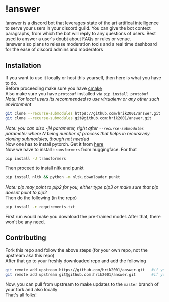 # !answer
!answer is a discord bot that leverages state of the art artifical intelligence to serve your users in your
discord guild. You can give the bot context paragraphs, from which the bot will reply to any questions of users.
Best used to answer a user's doubt about FAQs or rules or venue.  
!answer also plans to release moderation tools and a real time dashboard for the ease of discord admins and moderators  


## Installation
If you want to use it locally or host this yourself, then here is what you have to do.  
Before proceeding make sure you have [cmake](https://cmake.org/download/)    
Also make sure you have `protobuf` installed via `pip install protobuf`    
*Note: For local users its recommended to use virtualenv or any other such environment*
```bash
git clone --recurse-submodules https://github.com/hrik2001/answer.git   #if you want to install via https
git clone --recurse-submodules git@github.com:hrik2001/answer.git       #if you want to install via ssh
```
*Note: you can also -jN parameter, right after `--recurse-submodules` parameter where N being number of process that helps in recursively cloning submodules, though not needed*
<br>
Now one has to install pytorch. Get it from [here](https://pytorch.org/get-started/locally/)  
Now we have to install `transformers` from huggingface. For that  
```bash
pip install -U transformers
```
Then proceed to install nltk and punkt
```bash
pip install nltk && python -m nltk.downloader punkt
```
*Note: pip may point to pip2 for you, either type pip3 or make sure that pip doesnt point to pip2*  
Then do the following (in the repo)  
```bash
pip install -r requirements.txt
```
First run would make you download the pre-trained model. After that, there won't be any need.

## Contributing
Fork this repo and follow the above steps (for your own repo, not the upstream aka this repo)  
After that go to your freshly downloaded repo and add the following  
```bash
git remote add upstream https://github.com/hrik2001/answer.git   #if you want http remote
git remote add upstream git@github.com:hrik2001/answer.git       #if you want ssh remote
```
Now, you can pull from upstream to make updates to the `master` branch of your fork and also locally  
That's all folks!

